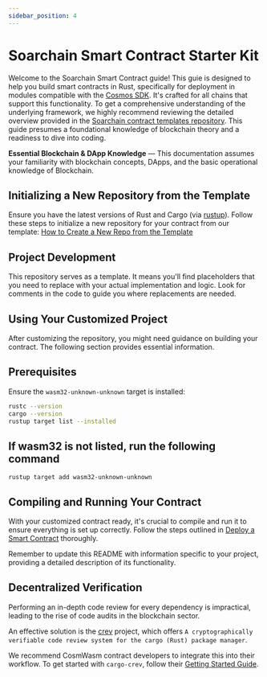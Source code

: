 ```yaml
---
sidebar_position: 4
---
```


# Soarchain Smart Contract Starter Kit

Welcome to the Soarchain Smart Contract guide! This guie is designed to help you build smart contracts in Rust, specifically for deployment in modules compatible with the [Cosmos SDK](https://github.com/cosmos/cosmos-sdk). It's crafted for all chains that support this functionality. To get a comprehensive understanding of the underlying framework, we highly recommend reviewing the detailed overview provided in the [Soarchain contract templates repository](https://github.com/soar-robotics/soarchain-contract-template/blob/master/README.md). This guide presumes a foundational knowledge of blockchain theory and a readiness to dive into coding.

**Essential Blockchain & DApp Knowledge** — This documentation assumes your familiarity with blockchain concepts, DApps, and the basic operational knowledge of Blockchain.

## Initializing a New Repository from the Template

Ensure you have the latest versions of Rust and Cargo (via [rustup](https://rustup.rs/)). Follow these steps to initialize a new repository for your contract from our template:
[How to Create a New Repo from the Template](https://github.com/soar-robotics/soarchain-contract-template/blob/master/README.md#creating-a-new-repo-from-template)

## Project Development

This repository serves as a template. It means you'll find placeholders that you need to replace with your actual implementation and logic. Look for comments in the code to guide you where replacements are needed.

## Using Your Customized Project

After customizing the repository, you might need guidance on building your contract. The following section provides essential information.

## Prerequisites

Ensure the `wasm32-unknown-unknown` target is installed:

```sh
rustc --version
cargo --version
rustup target list --installed 
```

## If wasm32 is not listed, run the following command

```shell
rustup target add wasm32-unknown-unknown
```

## Compiling and Running Your Contract

With your customized contract ready, it's crucial to compile and run it to ensure everything is set up correctly. Follow the steps outlined in [Deploy a Smart Contract](https://docs.soarchain.com/smart%20contracts/Deploy-a-Smart-Contract#deploy-a-smart-contract) thoroughly.

Remember to update this README with information specific to your project, providing a detailed description of its functionality.

## Decentralized Verification

Performing an in-depth code review for every dependency is impractical, leading to the rise of code audits in the blockchain sector.

An effective solution is the [crev](https://github.com/crev-dev/cargo-crev/blob/master/cargo-crev/README.md) project, which offers `A cryptographically verifiable code review system for the cargo (Rust) package manager`.

We recommend CosmWasm contract developers to integrate this into their workflow. To get started with `cargo-crev`, follow their [Getting Started Guide](https://github.com/crev-dev/cargo-crev/blob/master/cargo-crev/src/doc/getting_started.md).
